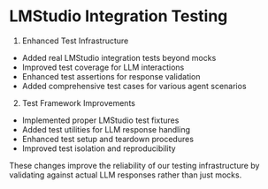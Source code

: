 # LMStudio Integration Testing

1. Enhanced Test Infrastructure
- Added real LMStudio integration tests beyond mocks
- Improved test coverage for LLM interactions
- Enhanced test assertions for response validation
- Added comprehensive test cases for various agent scenarios

2. Test Framework Improvements
- Implemented proper LMStudio test fixtures
- Added test utilities for LLM response handling
- Enhanced test setup and teardown procedures
- Improved test isolation and reproducibility

These changes improve the reliability of our testing infrastructure by validating against actual LLM responses rather than just mocks.
